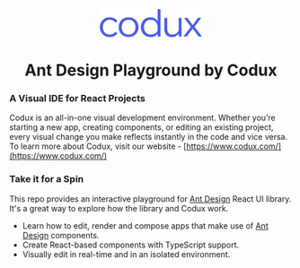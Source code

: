 <div align="center">  
    <img height="50"src="./src/assets/codux.svg"/>  
    <h1 >Ant Design Playground by Codux</h1>
</div>

### A Visual IDE for React Projects

Codux is an all-in-one visual development environment. Whether you’re starting a new app, creating components, or editing an existing project, every visual change you make reflects instantly in the code and vice versa. To learn more about Codux, visit our website - [https://www.codux.com/](https://www.codux.com/)

### Take it for a Spin

This repo provides an interactive playground for [Ant Design](https://https://ant.design/components/overview/) React UI library. It's a great way to explore how the library and Codux work.

- Learn how to edit, render and compose apps that make use of [Ant Design](https://https://ant.design/components/overview/) components.
- Create React-based components with TypeScript support.
- Visually edit in real-time and in an isolated environment.
